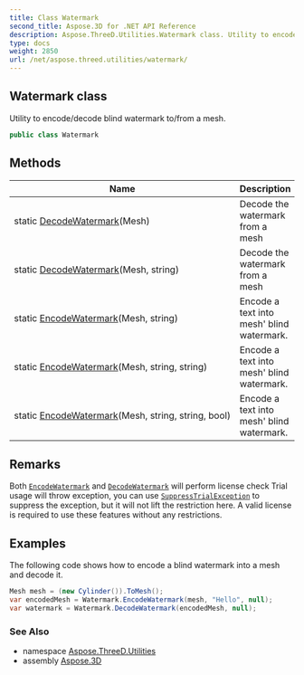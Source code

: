```yaml
---
title: Class Watermark
second_title: Aspose.3D for .NET API Reference
description: Aspose.ThreeD.Utilities.Watermark class. Utility to encode/decode blind watermark to/from a mesh
type: docs
weight: 2850
url: /net/aspose.threed.utilities/watermark/
---
```

## Watermark class

Utility to encode/decode blind watermark to/from a mesh.

```csharp
public class Watermark
```

## Methods

| Name | Description |
| --- | --- |
| static [DecodeWatermark](../../aspose.threed.utilities/watermark/decodewatermark/#decodewatermark)(Mesh) | Decode the watermark from a mesh |
| static [DecodeWatermark](../../aspose.threed.utilities/watermark/decodewatermark/#decodewatermark_1)(Mesh, string) | Decode the watermark from a mesh |
| static [EncodeWatermark](../../aspose.threed.utilities/watermark/encodewatermark/#encodewatermark)(Mesh, string) | Encode a text into mesh' blind watermark. |
| static [EncodeWatermark](../../aspose.threed.utilities/watermark/encodewatermark/#encodewatermark_1)(Mesh, string, string) | Encode a text into mesh' blind watermark. |
| static [EncodeWatermark](../../aspose.threed.utilities/watermark/encodewatermark/#encodewatermark_2)(Mesh, string, string, bool) | Encode a text into mesh' blind watermark. |

## Remarks

Both [`EncodeWatermark`](./encodewatermark/) and [`DecodeWatermark`](./decodewatermark/) will perform license check Trial usage will throw exception, you can use [`SuppressTrialException`](../../aspose.threed/trialexception/suppresstrialexception/) to suppress the exception, but it will not lift the restriction here. A valid license is required to use these features without any restrictions.

## Examples

The following code shows how to encode a blind watermark into a mesh and decode it.

```csharp
Mesh mesh = (new Cylinder()).ToMesh();
var encodedMesh = Watermark.EncodeWatermark(mesh, "Hello", null);
var watermark = Watermark.DecodeWatermark(encodedMesh, null);
```

### See Also

* namespace [Aspose.ThreeD.Utilities](../../aspose.threed.utilities/)
* assembly [Aspose.3D](../../)


